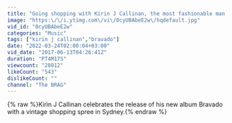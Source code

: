 ```yaml
---
title: "Going shopping with Kirin J Callinan, the most fashionable man in music"
image: "https:\/\/i.ytimg.com\/vi\/0cyUBAbeE2w\/hqdefault.jpg"
vid_id: "0cyUBAbeE2w"
categories: "Music"
tags: ["kirin j callinan","bravado"]
date: "2022-03-24T02:00:04+03:00"
vid_date: "2017-06-13T04:26:41Z"
duration: "PT4M17S"
viewcount: "28012"
likeCount: "543"
dislikeCount: ""
channel: "The BRAG"
---
```

{% raw %}Kirin J Callinan celebrates the release of his new album Bravado with a vintage shopping spree in Sydney.{% endraw %}
